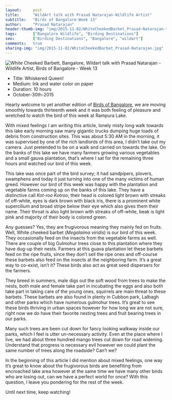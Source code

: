 ```yaml
---
layout:     post
title:      "WildArt talk with Prasad Natarajan-Wildlife Artist"
subtitle:   "Birds of Bangalore-Week 13"
author:     "Prasad Natarajan"
header-thumb-img: "img/2015-11-02/WhiteCheekedBarbet_Prasad-Natarajan-thumb.jpg"
tags:       ["Bangalore Wildlife", "Birding Destinations"]
seo: 		["Birding Destinations", "Bangalore", "wildart"]
comments:   true
sharing-img: "img/2015-11-02/WhiteCheekedBarbet_Prasad-Natarajan.jpg"
---
```



<img src="{{ site.baseurl }}/img/2015-11-02/WhiteCheekedBarbet_Prasad-Natarajan.jpg" alt="White Cheeked Barbett, Bangalore, Wildart talk with Prasad Natarajan - Wildlife Artist, Birds of Bangalore - Week 13">

<p>
	<ul>
		 <li>Title: Whiskered Queen!</li>
		 <li>Medium: Ink and water color on paper</li>
		 <li>Duration: 10 hours</li>
		 <li>October-30th-2015</li>
 	</ul>
</p>

<p>
Hearty welcome to yet another edition of <a href="{{ site.baseurl }}/wildart" target="_blank">Birds of Bangalore</a>, we are moving smoothly towards thirteenth week and it was both feeling of pleasure and wretched to watch the bird of this week at Rampura Lake.
</p>

<p>
With mixed feelings I am writing this article, lonely misty long walk towards this lake early morning saw many gigantic trucks dumping huge loads of debris from construction sites. This was about 5:30 AM in the morning, it was supervised by one of the rich landlords of this area, I didn’t take out my camera. Just pretended to be on a walk and carried on towards the lake. On the banks of this lake we have many farmers growing various vegetables and a small gauva plantation, that’s where I sat for the remaining three hours and watched our bird of this week.
</p>

<p>
This lake was once part of the bird survey; it had sandpipers, plovers, swamphens and today it just turning into one of the many victims of human greed. However our bird of this week was happy with the plantation and vegetable farms coming up on the banks of this lake. They have a distinctive call <em>Kot-roo Kotroo</em>; their head is colored light brown with streaks of off-white, eyes is dark brown with black iris, there is a prominent white supercilium and broad stripe below their eye which also gives them their name. Their throat is also light brown with streaks of off-white, beak is light pink and majority of their body is colored green. 
</p>

<p>
Any guesses? Yes, they are frugivorous meaning they mainly fed on fruits. Well, White cheeked barbet (<em>Megalaima viridis</em>) is our bird of this week. They occasionally feed on the insects from the vegetable farms as well. There are couple of big Gulmohur trees close to this plantation where they have dug-up their nests. Farmers at this guava plantation let these barbets feed on the ripe fruits, since they don’t sell the ripe ones and off-course these barbets also feed on the insects at the neighboring farm. It’s a great way to co-exist, isn’t it? These birds also act as great seed dispersers for the farmers. 
</p>

<p>
They breed in summers, male digs out the soft wood from trees to make the nests, both male and female take part in incubating the eggs and also both take part in taking care of the young ones, squirrels are main threat to these barbets. These barbets are also found in plenty in Cubbon park, Lalbagh and other parks which have numerous gulmohur trees. It’s great to see these birds thriving in urban spaces however for how long we are not sure, right now we do have their favorite nesting trees and fruit bearing trees in our parks. 
</p>

<p>
Many such trees are been cut down for fancy looking walkway inside our parks, which I feel is utter un-necessary activity. Even at the place where I live, we had about three hundred mango trees cut down for road widening. Understand that progress is necessary evil however we could plant the same number of trees along the roadside? Can’t we?   
</p>

<p>
In the beginning of this article I did mention about mixed feelings, one way it’s great to know about the frugivorous birds are benefiting from encroached lake area however at the same time we have many other birds who are losing out, can we have a perfect world for once?  With this question, I leave you pondering for the rest of the week.
</p>

<p>Until next time, keep watching!</p>